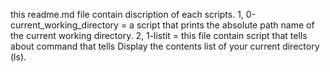 this readme.md file contain discription of each scripts.
1, 0-current_working_directory =  a script that prints the absolute path name of the current working directory.
2, 1-listit = this file contain script that tells about command that tells Display the contents list of your current directory (ls).
